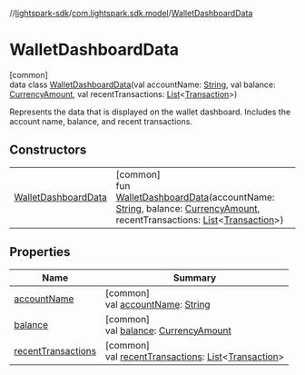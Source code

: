 //[lightspark-sdk](../../../index.md)/[com.lightspark.sdk.model](../index.md)/[WalletDashboardData](index.md)

# WalletDashboardData

[common]\
data class [WalletDashboardData](index.md)(val accountName: [String](https://kotlinlang.org/api/latest/jvm/stdlib/kotlin/-string/index.html), val balance: [CurrencyAmount](../-currency-amount/index.md), val recentTransactions: [List](https://kotlinlang.org/api/latest/jvm/stdlib/kotlin.collections/-list/index.html)&lt;[Transaction](../-transaction/index.md)&gt;)

Represents the data that is displayed on the wallet dashboard. Includes the account name, balance, and recent transactions.

## Constructors

| | |
|---|---|
| [WalletDashboardData](-wallet-dashboard-data.md) | [common]<br>fun [WalletDashboardData](-wallet-dashboard-data.md)(accountName: [String](https://kotlinlang.org/api/latest/jvm/stdlib/kotlin/-string/index.html), balance: [CurrencyAmount](../-currency-amount/index.md), recentTransactions: [List](https://kotlinlang.org/api/latest/jvm/stdlib/kotlin.collections/-list/index.html)&lt;[Transaction](../-transaction/index.md)&gt;) |

## Properties

| Name | Summary |
|---|---|
| [accountName](account-name.md) | [common]<br>val [accountName](account-name.md): [String](https://kotlinlang.org/api/latest/jvm/stdlib/kotlin/-string/index.html) |
| [balance](balance.md) | [common]<br>val [balance](balance.md): [CurrencyAmount](../-currency-amount/index.md) |
| [recentTransactions](recent-transactions.md) | [common]<br>val [recentTransactions](recent-transactions.md): [List](https://kotlinlang.org/api/latest/jvm/stdlib/kotlin.collections/-list/index.html)&lt;[Transaction](../-transaction/index.md)&gt; |

